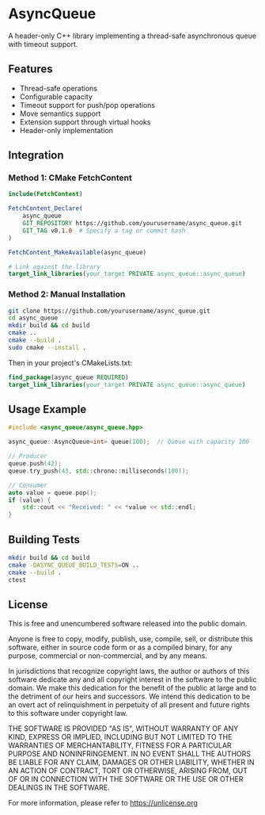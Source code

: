 # AsyncQueue

A header-only C++ library implementing a thread-safe asynchronous queue with timeout support.

## Features
- Thread-safe operations
- Configurable capacity
- Timeout support for push/pop operations
- Move semantics support
- Extension support through virtual hooks
- Header-only implementation

## Integration

### Method 1: CMake FetchContent
```cmake
include(FetchContent)

FetchContent_Declare(
    async_queue
    GIT_REPOSITORY https://github.com/yourusername/async_queue.git
    GIT_TAG v0.1.0  # Specify a tag or commit hash
)

FetchContent_MakeAvailable(async_queue)

# Link against the library
target_link_libraries(your_target PRIVATE async_queue::async_queue)
```

### Method 2: Manual Installation
```bash
git clone https://github.com/yourusername/async_queue.git
cd async_queue
mkdir build && cd build
cmake ..
cmake --build .
sudo cmake --install .
```

Then in your project's CMakeLists.txt:
```cmake
find_package(async_queue REQUIRED)
target_link_libraries(your_target PRIVATE async_queue::async_queue)
```

## Usage Example
```cpp
#include <async_queue/async_queue.hpp>

async_queue::AsyncQueue<int> queue(100);  // Queue with capacity 100

// Producer
queue.push(42);
queue.try_push(43, std::chrono::milliseconds(100));

// Consumer
auto value = queue.pop();
if (value) {
    std::cout << "Received: " << *value << std::endl;
}
```

## Building Tests
```bash
mkdir build && cd build
cmake -DASYNC_QUEUE_BUILD_TESTS=ON ..
cmake --build .
ctest
```

## License

This is free and unencumbered software released into the public domain.

Anyone is free to copy, modify, publish, use, compile, sell, or
distribute this software, either in source code form or as a compiled
binary, for any purpose, commercial or non-commercial, and by any
means.

In jurisdictions that recognize copyright laws, the author or authors
of this software dedicate any and all copyright interest in the
software to the public domain. We make this dedication for the benefit
of the public at large and to the detriment of our heirs and
successors. We intend this dedication to be an overt act of
relinquishment in perpetuity of all present and future rights to this
software under copyright law.

THE SOFTWARE IS PROVIDED "AS IS", WITHOUT WARRANTY OF ANY KIND,
EXPRESS OR IMPLIED, INCLUDING BUT NOT LIMITED TO THE WARRANTIES OF
MERCHANTABILITY, FITNESS FOR A PARTICULAR PURPOSE AND NONINFRINGEMENT.
IN NO EVENT SHALL THE AUTHORS BE LIABLE FOR ANY CLAIM, DAMAGES OR
OTHER LIABILITY, WHETHER IN AN ACTION OF CONTRACT, TORT OR OTHERWISE,
ARISING FROM, OUT OF OR IN CONNECTION WITH THE SOFTWARE OR THE USE OR
OTHER DEALINGS IN THE SOFTWARE.

For more information, please refer to <https://unlicense.org>
